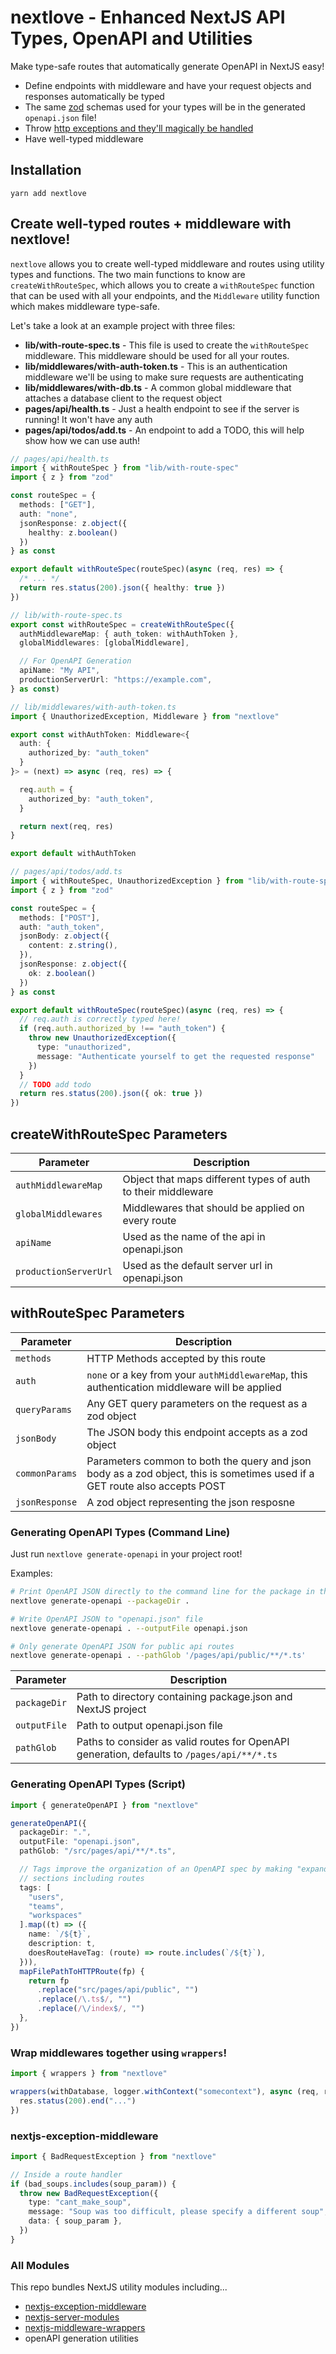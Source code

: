 # nextlove - Enhanced NextJS API Types, OpenAPI and Utilities

Make type-safe routes that automatically generate OpenAPI in NextJS easy!

* Define endpoints with middleware and have your request objects and responses automatically be typed
* The same [zod](https://github.com/colinhacks/zod) schemas used for your types will be in the generated
`openapi.json` file!
* Throw [http exceptions and they'll magically be handled](https://github.com/seamapi/nextjs-exception-middleware#exception-types)
* Have well-typed middleware


## Installation

`yarn add nextlove`

## Create well-typed routes + middleware with nextlove!

`nextlove` allows you to create well-typed middleware and routes using utility types and functions. The
two main functions to know are `createWithRouteSpec`, which allows you to create a `withRouteSpec` function
that can be used with all your endpoints, and the `Middleware` utility function which makes middleware type-safe.

Let's take a look at an example project with three files:
* **lib/with-route-spec.ts** - This file is used to create the `withRouteSpec` middleware. This middleware should
  be used for all your routes.
* **lib/middlewares/with-auth-token.ts** - This is an authentication middleware we'll be using to make sure requests are authenticating
* **lib/middlewares/with-db.ts** - A common global middleware that attaches a database client to the request object
* **pages/api/health.ts** - Just a health endpoint to see if the server is running! It won't have any auth
* **pages/api/todos/add.ts** - An endpoint to add a TODO, this will help show how we can use auth!


```ts
// pages/api/health.ts
import { withRouteSpec } from "lib/with-route-spec"
import { z } from "zod"

const routeSpec = {
  methods: ["GET"],
  auth: "none",
  jsonResponse: z.object({
    healthy: z.boolean()
  })
} as const

export default withRouteSpec(routeSpec)(async (req, res) => {
  /* ... */
  return res.status(200).json({ healthy: true })
})
```

```ts
// lib/with-route-spec.ts
export const withRouteSpec = createWithRouteSpec({
  authMiddlewareMap: { auth_token: withAuthToken },
  globalMiddlewares: [globalMiddleware],

  // For OpenAPI Generation
  apiName: "My API",
  productionServerUrl: "https://example.com",
} as const)
```

```ts
// lib/middlewares/with-auth-token.ts
import { UnauthorizedException, Middleware } from "nextlove"

export const withAuthToken: Middleware<{
  auth: {
    authorized_by: "auth_token"
  }
}> = (next) => async (req, res) => {

  req.auth = {
    authorized_by: "auth_token",
  }

  return next(req, res)
}

export default withAuthToken
```

```ts
// pages/api/todos/add.ts
import { withRouteSpec, UnauthorizedException } from "lib/with-route-spec"
import { z } from "zod"

const routeSpec = {
  methods: ["POST"],
  auth: "auth_token",
  jsonBody: z.object({
    content: z.string(),
  }),
  jsonResponse: z.object({
    ok: z.boolean()
  })
} as const

export default withRouteSpec(routeSpec)(async (req, res) => {
  // req.auth is correctly typed here!
  if (req.auth.authorized_by !== "auth_token") {
    throw new UnauthorizedException({
      type: "unauthorized",
      message: "Authenticate yourself to get the requested response"
    })
  }
  // TODO add todo
  return res.status(200).json({ ok: true })
})
```

## createWithRouteSpec Parameters

| Parameter | Description |
| --------- | ----------- |
| `authMiddlewareMap` | Object that maps different types of auth to their middleware |
| `globalMiddlewares` | Middlewares that should be applied on every route |
| `apiName` | Used as the name of the api in openapi.json |
| `productionServerUrl` | Used as the default server url in openapi.json |


## withRouteSpec Parameters

| Parameter | Description |
| --------- | ----------- |
| `methods` | HTTP Methods accepted by this route |
| `auth`    | `none` or a key from your `authMiddlewareMap`, this authentication middleware will be applied |
| `queryParams` | Any GET query parameters on the request as a zod object |
| `jsonBody` | The JSON body this endpoint accepts as a zod object |
| `commonParams` | Parameters common to both the query and json body as a zod object, this is sometimes used if a GET route also accepts POST |
| `jsonResponse` | A zod object representing the json resposne |

### Generating OpenAPI Types (Command Line)

Just run `nextlove generate-openapi` in your project root!

Examples:
```bash
# Print OpenAPI JSON directly to the command line for the package in the current directory
nextlove generate-openapi --packageDir .

# Write OpenAPI JSON to "openapi.json" file
nextlove generate-openapi . --outputFile openapi.json

# Only generate OpenAPI JSON for public api routes
nextlove generate-openapi . --pathGlob '/pages/api/public/**/*.ts'
```

| Parameter | Description |
| --------- | ----------- |
| `packageDir`| Path to directory containing package.json and NextJS project |
| `outputFile` | Path to output openapi.json file |
| `pathGlob` | Paths to consider as valid routes for OpenAPI generation, defaults to `/pages/api/**/*.ts` |

### Generating OpenAPI Types (Script)

```ts
import { generateOpenAPI } from "nextlove"

generateOpenAPI({
  packageDir: ".",
  outputFile: "openapi.json",
  pathGlob: "/src/pages/api/**/*.ts",

  // Tags improve the organization of an OpenAPI spec by making "expandable"
  // sections including routes
  tags: [
    "users",
    "teams",
    "workspaces"
  ].map((t) => ({
    name: `/${t}`,
    description: t,
    doesRouteHaveTag: (route) => route.includes(`/${t}`),
  })),
  mapFilePathToHTTPRoute(fp) {
    return fp
      .replace("src/pages/api/public", "")
      .replace(/\.ts$/, "")
      .replace(/\/index$/, "")
  },
})
```


### Wrap middlewares together using `wrappers`!

```ts
import { wrappers } from "nextlove"

wrappers(withDatabase, logger.withContext("somecontext"), async (req, res) => {
  res.status(200).end("...")
})
```

### nextjs-exception-middleware

```ts
import { BadRequestException } from "nextlove"

// Inside a route handler
if (bad_soups.includes(soup_param)) {
  throw new BadRequestException({
    type: "cant_make_soup",
    message: "Soup was too difficult, please specify a different soup",
    data: { soup_param },
  })
}
```

### All Modules

This repo bundles NextJS utility modules including...

- [nextjs-exception-middleware](https://github.com/seamapi/nextjs-exception-middleware)
- [nextjs-server-modules](https://github.com/seamapi/nextjs-server-modules)
- [nextjs-middleware-wrappers](https://github.com/seamapi/wrappers)
- openAPI generation utilities
